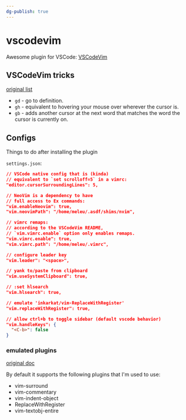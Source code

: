 ```yaml
---
dg-publish: true
---
```

# vscodevim

Awesome plugin for VSCode: [VSCodeVim](https://marketplace.visualstudio.com/items?itemName=vscodevim.vim)

## VSCodeVim tricks

[original list](https://github.com/VSCodeVim/Vim/blob/master/README.md#-vscodevim-tricks)

- `gd` - go to definition.
- `gh` - equivalent to hovering your mouse over wherever the cursor is.
- `gb` - adds another cursor at the next word that matches the word the cursor is currently on.


## Configs

Things to do after installing the plugin

`settings.json`:
```json
// VSCode native config that is (kinda)
// equivalent to `set scrolloff=5` in a vimrc:
"editor.cursorSurroundingLines": 5,

// NeoVim is a dependency to have
// full access to Ex commands:
"vim.enableNeovim": true,
"vim.neovimPath": "/home/meleu/.asdf/shims/nvim",

// vimrc remaps:
// according to the VSCodeVim README,
// `vim.vimrc.enable` option only enables remaps.
"vim.vimrc.enable": true,
"vim.vimrc.path": "/home/meleu/.vimrc",

// configure leader key
"vim.leader": "<space>",

// yank to/paste from clipboard
"vim.useSystemClipboard": true,

// :set hlsearch
"vim.hlsearch": true,

// emulate 'inkarkat/vim-ReplaceWithRegister'
"vim.replaceWithRegister": true,

// allow ctrl+b to toggle sidebar (default vscode behavior)
"vim.handleKeys": {
  "<C-b>": false
}
```


### emulated plugins

[original doc](https://github.com/VSCodeVim/Vim/blob/master/README.md#-emulated-plugins)

By default it supports the following plugins that I'm used to use:

- vim-surround
- vim-commentary
- vim-indent-object
- ReplaceWithRegister
- vim-textobj-entire



